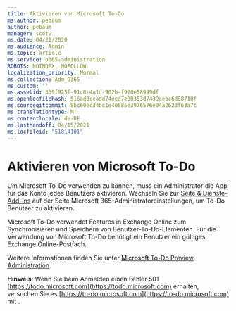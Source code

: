 ```yaml
---
title: Aktivieren von Microsoft To-Do
ms.author: pebaum
author: pebaum
manager: scotv
ms.date: 04/21/2020
ms.audience: Admin
ms.topic: article
ms.service: o365-administration
ROBOTS: NOINDEX, NOFOLLOW
localization_priority: Normal
ms.collection: Adm_O365
ms.custom: ''
ms.assetid: 339f925f-91c8-4a1d-902b-f920e58999df
ms.openlocfilehash: 516ad0ccadd74eee7e00353d7439eebc6d88718f
ms.sourcegitcommit: 8bc60ec34bc1e40685e3976576e04a2623f63a7c
ms.translationtype: MT
ms.contentlocale: de-DE
ms.lasthandoff: 04/15/2021
ms.locfileid: "51814101"
---
```

# <a name="how-to-enable-microsoft-to-do"></a>Aktivieren von Microsoft To-Do

Um Microsoft To-Do verwenden zu können, muss ein Administrator die App für das Konto jedes Benutzers aktivieren. Wechseln Sie zur [Seite &amp; Dienste-Add-Ins](https://portal.office.com/adminportal/home#/Settings/ServicesAndAddIns) auf der Seite Microsoft 365-Administratoreinstellungen, um To-Do Benutzer zu aktivieren.
  
Microsoft To-Do verwendet Features in Exchange Online zum Synchronisieren und Speichern von Benutzer-To-Do-Elementen. Für die Verwendung von Microsoft To-Do benötigt ein Benutzer ein gültiges Exchange Online-Postfach.
  
Weitere Informationen finden Sie unter [Microsoft To-Do Preview Administration](https://support.office.com/article/490c1a8c-2333-4952-8125-841afadb9620.aspx).
  
 **Hinweis**: Wenn Sie beim Anmelden einen Fehler 501 [https://todo.microsoft.com](https://todo.microsoft.com) erhalten, versuchen Sie es [https://to-do.microsoft.com](https://to-do.microsoft.com) mit .
  

